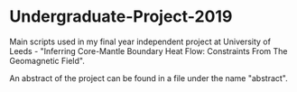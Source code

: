 # Undergraduate-Project-2019
Main scripts used in my final year independent project at University of Leeds - "Inferring Core-Mantle Boundary Heat Flow: Constraints From The Geomagnetic Field".

An abstract of the project can be found in a file under the name "abstract".
